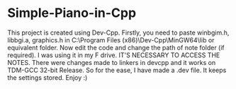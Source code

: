 # Simple-Piano-in-Cpp
This project is created using Dev-Cpp.
Firstly, you need to paste winbgim.h, libbgi.a, graphics.h in C:\Program Files (x86)\Dev-Cpp\MinGW64\lib or equivalent folder.
Now edit the code and change the path of note folder (if required). I was using it in my F drive. IT'S NECESSARY TO ACCESS THE NOTES.
There were changes made to linkers in devcpp and it works on TDM-GCC 32-bit Release. So for the ease, I have made a .dev file. It keeps the settings stored.
Enjoy :)
